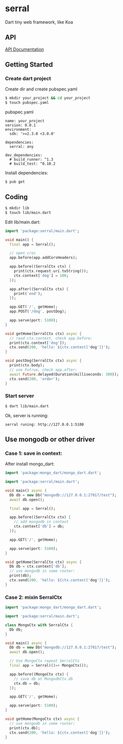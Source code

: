 # serral

Dart tiny web framework, like Koa

## API

[API Documentation](https://pub.dev/documentation/serral/latest/serral/serral-library.html)

## Getting Started

### Create dart project

Create dir and create pubspec.yaml

```sh
$ mkdir your_project && cd your_project
$ touch pubspec.yaml
```

pubspec.yaml

```
name: your_project
version: 0.0.1
environment:
  sdk: '>=2.3.0 <3.0.0'

dependencies:
  serral: any

dev_dependencies:
  # build_runner: ^1.3
  # build_test: ^0.10.2

```

Install dependencies:

```
$ pub get
```

## Coding

```sh
$ mkdir lib
$ touch lib/main.dart
```

Edit lib/main.dart:

```dart
import 'package:serral/main.dart';

void main() {
  final app = Serral();

  // open cros
  app.before(app.addCorsHeaders);

  app.before((SerralCtx ctx) {
    print(ctx.request.uri.toString());
    ctx.context['dog'] = 100;
  });

  app.after((SerralCtx ctx) {
    print('end');
  });

  app.GET('/', getHome);
  app.POST('/dog', postDog);

  app.serve(port: 5100);
}

void getHome(SerralCtx ctx) async {
  // read ctx.context, check app.before;
  print(ctx.context['dog']);
  ctx.send(200, 'hello: ${ctx.context['dog']}');
}

void postDog(SerralCtx ctx) async {
  print(ctx.body);
  // use Futrue, check app.after;
  await Future.delayed(Duration(milliseconds: 300));
  ctx.send(200, 'order');
}
```

### Start server

```sh
$ dart lib/main.dart
```

Ok, server is running:

```
serral runing: http://127.0.0.1:5100
```

## Use mongodb or other driver

### Case 1: save in context:

After install mongo_dart:

```dart
import 'package:mongo_dart/mongo_dart.dart';

import 'package:serral/main.dart';

void main() async {
  Db db = new Db("mongodb://127.0.0.1:27017/test");
  await db.open();

  final app = Serral();

  app.before((SerralCtx ctx) {
    // add mongodb in context
    ctx.context['db'] = db;
  });

  app.GET('/', getHome);

  app.serve(port: 5100);
}

void getHome(SerralCtx ctx) async {
  Db db = ctx.context['db'];
  // use mongodb in some router:
  print(db);
  ctx.send(200, 'hello: ${ctx.context['dog']}');
}
```

### Case 2: mixin SerralCtx

```dart
import 'package:mongo_dart/mongo_dart.dart';

import 'package:serral/main.dart';

class MongoCtx with SerralCtx {
  Db db;
}

void main() async {
  Db db = new Db("mongodb://127.0.0.1:27017/test");
  await db.open();

  // Use MongoCtx repeat SerralCtx
  final app = Serral(()=> MongoCtx());

  app.before((MongoCtx ctx) {
    // save db at MongodbCtx.db
    ctx.db = db;
  });

  app.GET('/', getHome);

  app.serve(port: 5100);
}

void getHome(MongoCtx ctx) async {
  // use mongodb in some router:
  print(ctx.db);
  ctx.send(200, 'hello: ${ctx.context['dog']}');
}
```
